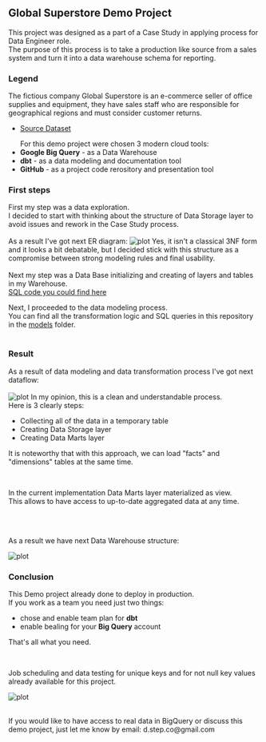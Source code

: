 ## Global Superstore Demo Project
This project was designed as a part of a Case Study in applying process for Data Engineer role. 
<br />
The purpose of this process is to take a production like source from a sales system and turn it into a data warehouse schema for reporting. 
### Legend
The fictious company Global Superstore is an e-commerce seller of office supplies and equipment, they have sales staff who are responsible for geographical regions and must consider customer returns.
<br />
+ <a href="https://drive.google.com/drive/folders/1rjurPuqOjcsdTEdqKRbqZjr-dwXk7ml9" target="_blank">Source Dataset</a></p>
For this demo project were chosen 3 modern cloud tools:
+ **Google Big Query** - as a Data Warehouse
+ **dbt** - as a data modeling and documentation tool
+ **GitHub** - as a project code rerository and presentation tool
### First steps
First my step was a data exploration.<br />
I decided to start with thinking about the structure of Data Storage layer to avoid issues and rework in the Case Study process.
<br />
<br />
As a result I've got next ER diagram:
![plot](https://live.staticflickr.com/65535/52016172643_6a2be1ea85_b.jpg)
Yes, it isn't a classical 3NF form and it looks a bit debatable, but I decided stick with this structure as a compromise between strong modeling rules and final usability.
<br />
<br />
Next my step was a Data Base initializing and creating of layers and tables in my Warehouse.<br />
<a href="https://github.com/d-step-co/global_superstore/blob/main/Init/first_steps.sql" target="_blank">SQL code you could find here</a></p>
Next, I proceeded to the data modeling process.
<br />
You can find all the transformation logic and SQL queries in this repository in the <a href="https://github.com/d-step-co/global_superstore/tree/main/models" target="_blank">models</a> folder.
<br />
<br />
### Result
As a result of data modeling and data transformation process I've got next dataflow:
<br />
<br />
![plot](https://live.staticflickr.com/65535/52018462050_504f19b6b2_b.jpg)
In my opinion, this is a clean and understandable process.
<br />
Here is 3 clearly steps:
+ Collecting all of the data in a temporary table
+ Creating Data Storage layer
+ Creating Data Marts layer

It is noteworthy that with this approach, we can load "facts" and "dimensions" tables at the same time.

<br />

In the current implementation Data Marts layer materialized as view.
<br />
This allows to have access to up-to-date aggregated data at any time.

<br />
<br />

As a result we have next Data Warehouse structure:

![plot](https://live.staticflickr.com/65535/52017982953_3d7c2e5666_c.jpg)


### Conclusion
This Demo project already done to deploy in production.
<br />
If you work as a team you need just two things:
+ chose and enable team plan for **dbt**
+ enable bealing for your **Big Query** account

That's all what you need.

<br />

Job scheduling and data testing for unique keys and for not null key values already available for this project.
<br />

![plot](https://live.staticflickr.com/65535/52017137252_897619c670_o.png)

<br />
If you would like to have access to real data in BigQuery or discuss this demo project, just let me know by email: d.step.co@gmail.com
